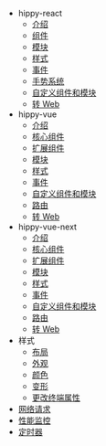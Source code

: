 <!-- docs/style/_sidebar.md -->
* hippy-react
  * [介绍](api/hippy-react/introduction.md)
  * [组件](api/hippy-react/components.md)
  * [模块](api/hippy-react/modules.md)
  * [样式](api/hippy-react/style.md)
  * [事件](api/hippy-react/native-event.md)
  * [手势系统](api/hippy-react/gesture.md)
  * [自定义组件和模块](api/hippy-react/customize.md)
  * [转 Web](api/hippy-react/web.md)
* hippy-vue
  * [介绍](api/hippy-vue/introduction.md)
  * [核心组件](api/hippy-vue/components.md)
  * [扩展组件](api/hippy-vue/external-components.md)
  * [模块](api/hippy-vue/vue-native.md)
  * [样式](api/hippy-vue/style.md)
  * [事件](api/hippy-vue/native-event.md)
  * [自定义组件和模块](api/hippy-vue/customize.md)
  * [路由](api/hippy-vue/router.md)
  * [转 Web](api/hippy-vue/web.md)
* hippy-vue-next
  * [介绍](api/hippy-vue-next/introduction.md)
  * [核心组件](api/hippy-vue-next/components.md)
  * [扩展组件](api/hippy-vue-next/external-components.md)
  * [模块](api/hippy-vue-next/vue-native.md)
  * [样式](api/hippy-vue-next/style.md)
  * [事件](api/hippy-vue-next/native-event.md)
  * [自定义组件和模块](api/hippy-vue-next/customize.md)
  * [路由](api/hippy-vue-next/router.md)
  * [转 Web](api/hippy-vue-next/web.md)
* 样式
  * [布局](api/style/layout.md)
  * [外观](api/style/appearance.md)
  * [颜色](api/style/color.md)
  * [变形](api/style/transform.md)
  * [更改终端属性](api/style/setNativeProps.md)
* [网络请求](api/network-request.md)
* [性能监控](api/performance.md)
* [定时器](api/timer.md)
